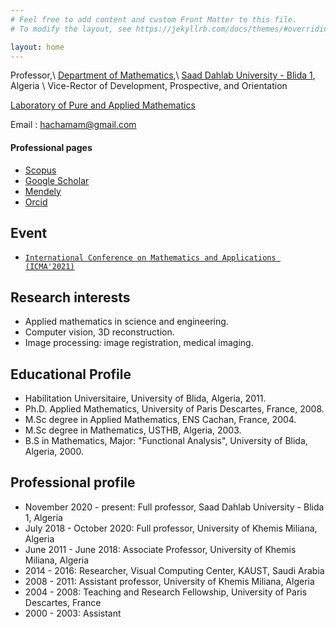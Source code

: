 ```yaml
---
# Feel free to add content and custom Front Matter to this file.
# To modify the layout, see https://jekyllrb.com/docs/themes/#overriding-theme-defaults

layout: home
---
```


<!-- # Mohammed Hachama -->

Professor,\\
[Department of Mathematics](https://www.univ-blida.dz/index.php/fr/departements/mathematiques),\\
[Saad Dahlab University - Blida 1](https://www.univ-blida.dz/index.php/en/), Algeria \\
Vice-Rector of Development, Prospective, and Orientation

[Laboratory of Pure and Applied Mathematics](http://virtuelcampus.univ-msila.dz/lmpa2/)

Email : <hachamam@gmail.com>

#### Professional pages

* [Scopus](https://www.scopus.com/authid/detail.uri?authorId=14048333600)
* [Google Scholar](http://scholar.google.fr/citations?sortby=pubdate&hl=fr&user=NApH4ggAAAAJ&view_op=list_works)
* [Mendely](https://www.mendeley.com/profiles/mohammed-hachama/publications/)
* [Orcid](https://orcid.org/0000-0002-2441-5003)

## Event

* [```International Conference on Mathematics and Applications (ICMA'2021)```](https://icma21.sciencesconf.org/)

## Research interests

* Applied mathematics in science and engineering.
* Computer vision, 3D reconstruction.
* Image processing: image registration, medical imaging.

## Educational Profile

* Habilitation Universitaire, University of Blida, Algeria, ​2011.
* Ph.D. Applied Mathematics, University of Paris Descartes, France, 2008.
* M.Sc degree in Applied Mathematics, ENS Cachan, France, 2004.
* M.Sc degree in Mathematics, USTHB, Algeria, 2003.
* B.S in Mathematics, Major: "Functional Analysis", University of Blida, Algeria, 2000.  

## Professional profile

* November 2020 - present: Full professor, Saad Dahlab University - Blida 1, Algeria  
* July 2018 - October 2020: Full professor, University of Khemis Miliana, Algeria  
* June 2011 - June 2018: Associate Professor, University of Khemis Miliana, Algeria  
* 2014 - 2016: Researcher, Visual Computing Center, KAUST, Saudi Arabia  
* 2008 - 2011: Assistant professor, University of Khemis Miliana, Algeria  
* 2004 - 2008: Teaching and Research Fellowship, University of Paris Descartes, France  
* 2000 - 2003: Assistant

